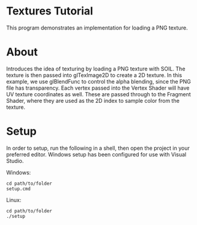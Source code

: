 # Textures Tutorial

This program demonstrates an implementation for loading a PNG texture.

# About

Introduces the idea of texturing by loading a PNG texture with SOIL. The texture is then passed into glTexImage2D to create a 2D texture. In this example, we use glBlendFunc to control the alpha blending, since the PNG file has transparency. Each vertex passed into the Vertex Shader will have UV texture coordinates as well. These are passed through to the Fragment Shader, where they are used as the 2D index to sample color from the texture.

# Setup

In order to setup, run the following in a shell, then open the project in your preferred editor. Windows setup has been configured for use with Visual Studio.

Windows:
```
cd path/to/folder
setup.cmd
```
Linux:
```
cd path/to/folder
./setup
```
